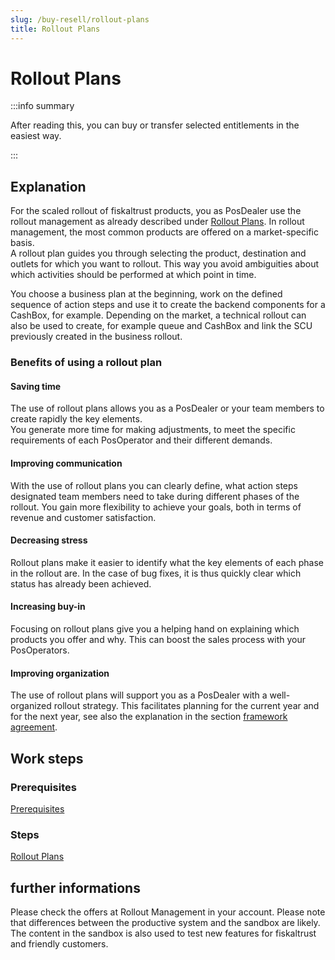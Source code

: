 ```yaml
---
slug: /buy-resell/rollout-plans
title: Rollout Plans
---
```

# Rollout Plans

:::info summary

After reading this, you can buy or transfer selected entitlements in the easiest way.

:::

## Explanation

For the scaled rollout of fiskaltrust products, you as PosDealer use the rollout management as already described under [Rollout Plans](../getting-started/my-first-cashbox.md). In rollout management, the most common products are offered on a market-specific basis.  
A rollout plan guides you through selecting the product, destination and outlets for which you want to rollout. This way you avoid ambiguities about which activities should be performed at which point in time.

You choose a business plan at the beginning, work on the defined sequence of action steps and use it to create the backend components for a CashBox, for example. Depending on the market, a technical rollout can also be used to create, for example queue and CashBox and link the SCU previously created in the business rollout.

### Benefits of using a rollout plan

#### Saving time

The use of rollout plans allows you as a PosDealer or your team members to create rapidly the key elements.  
You generate more time for making adjustments, to meet the specific requirements of each PosOperator and their different demands.

#### Improving communication

With the use of rollout plans you can clearly define, what action steps designated team members need to take during different phases of the rollout.
You gain more flexibility to achieve your goals, both in terms of revenue and customer satisfaction.

#### Decreasing stress 

Rollout plans make it easier to identify what the key elements of each phase in the rollout are.
In the case of bug fixes, it is thus quickly clear which status has already been achieved.

#### Increasing buy-in

Focusing on rollout plans give you a helping hand on explaining which products you offer and why. 
This can boost the sales process with your PosOperators.

#### Improving organization 

The use of rollout plans will support you as a PosDealer with a well-organized rollout strategy.
This facilitates planning for the current year and for the next year, see also the explanation in the section [framework agreement](../buy-resell/framework-agreement).

## Work steps

### Prerequisites
[Prerequisites](../getting-started/my-first-cashbox#prerequisites)

### Steps
[Rollout Plans](../getting-started/my-first-cashbox#prerequisites)

## further informations

Please check the offers at Rollout Management in your account.
Please note that differences between the productive system and the sandbox are likely.
The content in the sandbox is also used to test new features for fiskaltrust and friendly customers.